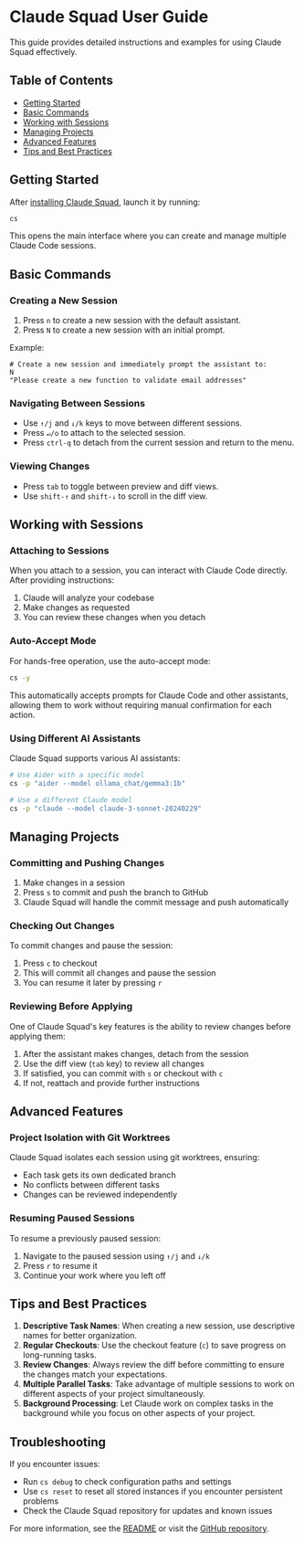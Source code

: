 # Claude Squad User Guide

This guide provides detailed instructions and examples for using Claude Squad effectively.

## Table of Contents
- [Getting Started](#getting-started)
- [Basic Commands](#basic-commands)
- [Working with Sessions](#working-with-sessions)
- [Managing Projects](#managing-projects)
- [Advanced Features](#advanced-features)
- [Tips and Best Practices](#tips-and-best-practices)

## Getting Started

After [installing Claude Squad](README.md#installation), launch it by running:

```bash
cs
```

This opens the main interface where you can create and manage multiple Claude Code sessions.

## Basic Commands

### Creating a New Session

1. Press `n` to create a new session with the default assistant.
2. Press `N` to create a new session with an initial prompt.

Example:
```
# Create a new session and immediately prompt the assistant to:
N
"Please create a new function to validate email addresses"
```

### Navigating Between Sessions

- Use `↑/j` and `↓/k` keys to move between different sessions.
- Press `↵/o` to attach to the selected session.
- Press `ctrl-q` to detach from the current session and return to the menu.

### Viewing Changes

- Press `tab` to toggle between preview and diff views.
- Use `shift-↑` and `shift-↓` to scroll in the diff view.

## Working with Sessions

### Attaching to Sessions

When you attach to a session, you can interact with Claude Code directly. After providing instructions:

1. Claude will analyze your codebase
2. Make changes as requested
3. You can review these changes when you detach

### Auto-Accept Mode

For hands-free operation, use the auto-accept mode:

```bash
cs -y
```

This automatically accepts prompts for Claude Code and other assistants, allowing them to work without requiring manual confirmation for each action.

### Using Different AI Assistants

Claude Squad supports various AI assistants:

```bash
# Use Aider with a specific model
cs -p "aider --model ollama_chat/gemma3:1b"

# Use a different Claude model
cs -p "claude --model claude-3-sonnet-20240229"
```

## Managing Projects

### Committing and Pushing Changes

1. Make changes in a session
2. Press `s` to commit and push the branch to GitHub
3. Claude Squad will handle the commit message and push automatically

### Checking Out Changes

To commit changes and pause the session:

1. Press `c` to checkout
2. This will commit all changes and pause the session
3. You can resume it later by pressing `r`

### Reviewing Before Applying

One of Claude Squad's key features is the ability to review changes before applying them:

1. After the assistant makes changes, detach from the session
2. Use the diff view (`tab` key) to review all changes
3. If satisfied, you can commit with `s` or checkout with `c`
4. If not, reattach and provide further instructions

## Advanced Features

### Project Isolation with Git Worktrees

Claude Squad isolates each session using git worktrees, ensuring:

- Each task gets its own dedicated branch
- No conflicts between different tasks
- Changes can be reviewed independently

### Resuming Paused Sessions

To resume a previously paused session:

1. Navigate to the paused session using `↑/j` and `↓/k`
2. Press `r` to resume it
3. Continue your work where you left off

## Tips and Best Practices

1. **Descriptive Task Names**: When creating a new session, use descriptive names for better organization.
2. **Regular Checkouts**: Use the checkout feature (`c`) to save progress on long-running tasks.
3. **Review Changes**: Always review the diff before committing to ensure the changes match your expectations.
4. **Multiple Parallel Tasks**: Take advantage of multiple sessions to work on different aspects of your project simultaneously.
5. **Background Processing**: Let Claude work on complex tasks in the background while you focus on other aspects of your project.

## Troubleshooting

If you encounter issues:

- Run `cs debug` to check configuration paths and settings
- Use `cs reset` to reset all stored instances if you encounter persistent problems
- Check the Claude Squad repository for updates and known issues

For more information, see the [README](README.md) or visit the [GitHub repository](https://github.com/stmg-ai/claude-squad).